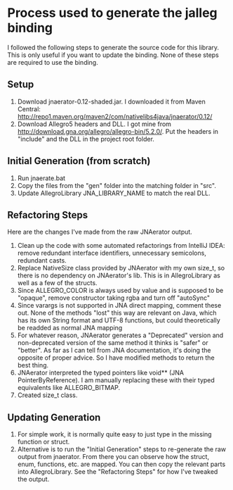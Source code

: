 Process used to generate the jalleg binding
===========================================

I followed the following steps to generate the source code for this library. This is only useful if you want to update
the binding. None of these steps are required to use the binding.

Setup
-----

1. Download jnaerator-0.12-shaded.jar. I downloaded it from Maven Central:
   http://repo1.maven.org/maven2/com/nativelibs4java/jnaerator/0.12/
2. Download Allegro5 headers and DLL. I got mine from http://download.gna.org/allegro/allegro-bin/5.2.0/. Put the
   headers in "include" and the DLL in the project root folder.

Initial Generation (from scratch)
---------------------------------

1. Run jnaerate.bat
2. Copy the files from the "gen" folder into the matching folder in "src".
3. Update AllegroLibrary JNA\_LIBRARY\_NAME to match the real DLL.

Refactoring Steps
-----------------

Here are the changes I've made from the raw JNAerator output.

1. Clean up the code with some automated refactorings from IntelliJ IDEA:
   remove redundant interface identifiers, unnecessary semicolons, redundant casts.
2. Replace NativeSize class provided by JNAerator with my own size\_t, so there is no dependency on JNAerator's lib.
   This is in AllegroLibrary as well as a few of the structs.
3. Since ALLEGRO_COLOR is always used by value and is supposed to be "opaque", remove constructor taking rgba and turn
   off "autoSync"
4. Since varargs is not supported in JNA direct mapping, comment these out. None of the methods "lost" this way are
   relevant on Java, which has its own String format and UTF-8 functions, but could theoretically be readded as normal
   JNA mapping
5. For whatever reason, JNAerator generates a "Deprecated" version and non-deprecated version of the same method it
   thinks is "safer" or "better". As far as I can tell from JNA documentation, it's doing the opposite of proper advice.
   So I have modified methods to return the best thing.
6. JNAerator interpreted the typed pointers like void\*\* (JNA PointerByReference). I am manually replacing these with
   their typed equivalents like ALLEGRO\_BITMAP.
7. Created size_t class.

Updating Generation
-------------------

1. For simple work, it is normally quite easy to just type in the missing function or struct.
2. Alternative is to run the "Initial Generation" steps to re-generate the raw output from jnaerator. From there you can
   observe how the struct, enum, functions, etc. are mapped. You can then copy the relevant parts into AllegroLibrary.
   See the "Refactoring Steps" for how I've tweaked the output.
